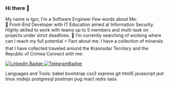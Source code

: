 ### Hi there 👋


My name is Igor, I'm a Software Engineer
Few words about Me: <br>
🎯 Front-End Developer with IT Education aimed at Information Security. Highly skilled to work with teams up to 5 members and multi-task on projects under strict deadlines.
🔭 I’m currently searching of working where can I reach my full potential
⚡ Fact about me: I have a collection of minerals that I have collected traveled around the Krasnodar Territory and the Republic of Crimea
Connect with me: 
<div id="badges">
  <a href="your-linkedin-URL">
    <img src="https://img.shields.io/badge/LinkedIn-blue?style=for-the-badge&logo=linkedin&logoColor=white" alt="LinkedIn Badge"/>
  </a>
  <a href="your-telegram-URL">
    <img src="[https://simpleicons.org/icons/telegram.svg](https://img.shields.io/badge/Telegram-blue?style=for-the-badge&logo=telegram&logoColor=white)" alt="TelegramBadge"/>
  </a>
</div>



Languages and Tools:
babel bootstrap css3 express git html5 javascript jest linux nodejs postgresql postman pug react redis sass

